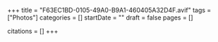 +++
title = "F63EC1BD-0105-49A0-B9A1-460405A32D4F.avif"
tags = ["Photos"]
categories = []
startDate = ""
draft = false
pages = []

citations = []
+++
